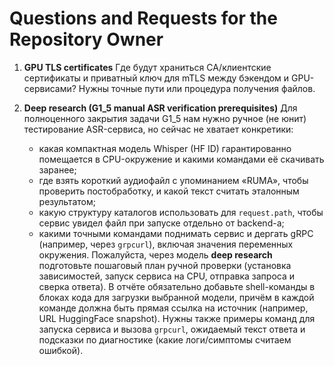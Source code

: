 # Questions and Requests for the Repository Owner

1. **GPU TLS certificates**
   Где будут храниться CA/клиентские сертификаты и приватный ключ для mTLS между бэкендом и GPU-сервисами? Нужны точные пути или процедура получения файлов.
   <!-- OWNER: please provide certificate distribution details -->

2. **Deep research (G1_5 manual ASR verification prerequisites)**
   Для полноценного закрытия задачи G1_5 нам нужно ручное (не юнит) тестирование ASR-сервиса, но сейчас не хватает конкретики:
   - какая компактная модель Whisper (HF ID) гарантированно помещается в CPU-окружение и какими командами её скачивать заранее;
   - где взять короткий аудиофайл с упоминанием «RUMA», чтобы проверить постобработку, и какой текст считать эталонным результатом;
   - какую структуру каталогов использовать для `request.path`, чтобы сервис увидел файл при запуске отдельно от backend-а;
   - какими точными командами поднимать сервис и дергать gRPC (например, через `grpcurl`), включая значения переменных окружения.
   Пожалуйста, через модель **deep research** подготовьте пошаговый план ручной проверки (установка зависимостей, запуск сервиса на CPU, отправка запроса и сверка ответа). В отчёте обязательно добавьте shell-команды в блоках кода для загрузки выбранной модели, причём в каждой команде должна быть прямая ссылка на источник (например, URL HuggingFace snapshot). Нужны также примеры команд для запуска сервиса и вызова `grpcurl`, ожидаемый текст ответа и подсказки по диагностике (какие логи/симптомы считаем ошибкой).
   <!-- OWNER: paste deep research answer here -->
